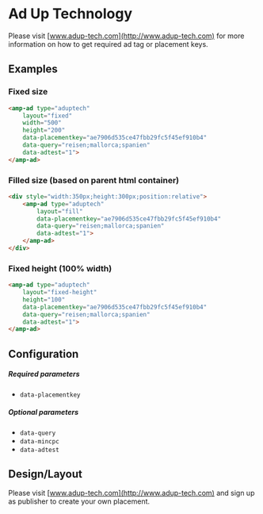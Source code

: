 <!---
Copyright 2015 The AMP HTML Authors. All Rights Reserved.

Licensed under the Apache License, Version 2.0 (the "License");
you may not use this file except in compliance with the License.
You may obtain a copy of the License at

      http://www.apache.org/licenses/LICENSE-2.0

Unless required by applicable law or agreed to in writing, software
distributed under the License is distributed on an "AS-IS" BASIS,
WITHOUT WARRANTIES OR CONDITIONS OF ANY KIND, either express or implied.
See the License for the specific language governing permissions and
limitations under the License.
-->

# Ad Up Technology

Please visit [www.adup-tech.com](http://www.adup-tech.com) for more information
on how to get required ad tag or placement keys.

## Examples

### Fixed size

```html
<amp-ad type="aduptech"
    layout="fixed"
    width="500"
    height="200"
    data-placementkey="ae7906d535ce47fbb29fc5f45ef910b4"
    data-query="reisen;mallorca;spanien"
    data-adtest="1">
</amp-ad>
```

### Filled size (based on parent html container)

```html
<div style="width:350px;height:300px;position:relative">
    <amp-ad type="aduptech"
        layout="fill"
        data-placementkey="ae7906d535ce47fbb29fc5f45ef910b4"
        data-query="reisen;mallorca;spanien"
        data-adtest="1">
    </amp-ad>
</div>
```

### Fixed height (100% width)

```html
<amp-ad type="aduptech"
    layout="fixed-height"
    height="100"
    data-placementkey="ae7906d535ce47fbb29fc5f45ef910b4"
    data-query="reisen;mallorca;spanien"
    data-adtest="1">
</amp-ad>
```

## Configuration

##### Required parameters
* ```data-placementkey```

##### Optional parameters
* ```data-query```
* ```data-mincpc```
* ```data-adtest```

## Design/Layout
Please visit [www.adup-tech.com](http://www.adup-tech.com) and sign up as publisher
to create your own placement.